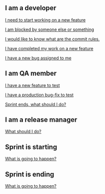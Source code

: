 ## I am a developer

[I need to start working on a new feature](Working-on-a-new-feature) 

[I am blocked by someone else or something](Blocked-status)

[I would like to know what are the commit rules.](Commit-culture)

[I have completed my work on a new feature]()

[I have a new bug assigned to me](Working-on-a-new-bug) 

## I am QA member

[I have a new feature to test]() 

[I have a production bug-fix to test]() 

[Sprint ends, what should I do?]() 

## I am a release manager

[What should I do?]() 

## Sprint is starting

[What is going to happen?]()

## Sprint is ending

[What is going to happen?]()